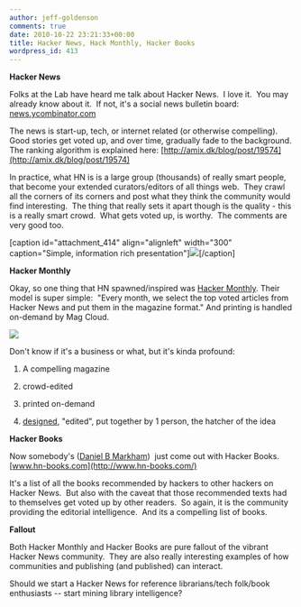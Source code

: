 ```yaml
---
author: jeff-goldenson
comments: true
date: 2010-10-22 23:21:33+00:00
title: Hacker News, Hack Monthly, Hacker Books
wordpress_id: 413
---
```


**Hacker News**

Folks at the Lab have heard me talk about Hacker News.  I love it.  You may already know about it.  If not, it's a social news bulletin board: [news.ycombinator.com](http://news.ycombinator.com)

The news is start-up, tech, or internet related (or otherwise compelling).  Good stories get voted up, and over time, gradually fade to the background. The ranking algorithm is explained here: [http://amix.dk/blog/post/19574](http://amix.dk/blog/post/19574)

In practice, what HN is is a large group (thousands) of really smart people, that become your extended curators/editors of all things web.  They crawl all the corners of its corners and post what they think the community would find interesting.  The thing that really sets it apart though is the quality - this is a really smart crowd.  What gets voted up, is worthy.  The comments are very good too.

[caption id="attachment_414" align="alignleft" width="300" caption="Simple, information rich presentation"][![](http://librarylab.law.harvard.edu/blog/wp-content/uploads/2010/10/Screen-shot-2010-10-22-at-6.52.47-PM-300x284.png)](http://librarylab.law.harvard.edu/blog/wp-content/uploads/2010/10/Screen-shot-2010-10-22-at-6.52.47-PM.png)[/caption]

**Hacker Monthly**

Okay, so one thing that HN spawned/inspired was [Hacker Monthly](http://www.magcloud.com/browse/Magazine/79699). Their model is super simple:  "Every month, we select the top voted articles from Hacker News and put them in the magazine format." And printing is handled on-demand by Mag Cloud.

[![](http://librarylab.law.harvard.edu/blog/wp-content/uploads/2010/10/Screen-shot-2010-10-22-at-7.00.34-PM1-300x195.png)](http://librarylab.law.harvard.edu/blog/wp-content/uploads/2010/10/Screen-shot-2010-10-22-at-7.00.34-PM1.png)

Don't know if it's a business or what, but it's kinda profound:




  1. A compelling magazine


  2. crowd-edited


  3. printed on-demand


  4. [designed](http://hackermonthly.posterous.com/on-designing-hacker-monthly), "edited", put together by 1 person, the hatcher of the idea


**Hacker Books**

Now somebody's ([Daniel B Markham](http://www.whattofix.com/blog/archives/2010/10/top-dozen-hacke.php))  just come out with Hacker Books. [www.hn-books.com](http://www.hn-books.com/)

It's a list of all the books recommended by hackers to other hackers on Hacker News.  But also with the caveat that those recommended texts had to themselves get voted up by other readers.  So again, it is the community providing the editorial intelligence.  And its a compelling list of books.

**Fallout**

Both Hacker Monthly and Hacker Books are pure fallout of the vibrant Hacker News community.  They are also really interesting examples of how communities and publishing (and published) can interact.

Should we start a Hacker News for reference librarians/tech folk/book enthusiasts -- start mining library intelligence?
